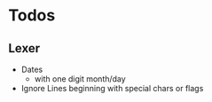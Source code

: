 # Todos

## Lexer

- Dates
  - with one digit month/day
- Ignore Lines beginning with special chars or flags
